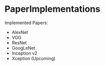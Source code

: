 # PaperImplementations

Implemented Papers:
- AlexNet
- VGG
- ResNet
- GoogLeNet
- Inception v2
- Xception (Upcoming) 
